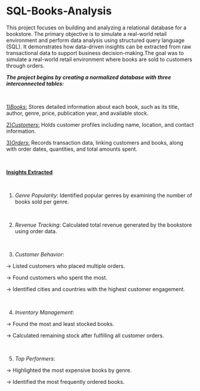 # SQL-Books-Analysis
This project focuses on building and analyzing a relational database for a bookstore. The primary objective is to simulate a real-world retail environment and perform data analysis using structured query language (SQL). It demonstrates how data-driven insights can be extracted from raw transactional data to support business decision-making.The goal was to simulate a real-world retail environment where books are sold to customers through orders.

***The project begins by creating a normalized database with three interconnected tables:***

<br>

<ins>1)*Books*:</ins> Stores detailed information about each book, such as its title, author, genre, price, publication year, and available stock.

<ins>2)*Customers*:</ins> Holds customer profiles including name, location, and contact information.

<ins>3)*Orders*:</ins> Records transaction data, linking customers and books, along with order dates, quantities, and total amounts spent.

<br>

<ins>**Insights Extracted**</ins>

<br>

1) *Genre Popularity*:  Identified popular genres by examining the number of books sold per genre.

<br>

2) *Revenue Tracking*:  Calculated total revenue generated by the bookstore using order data.

<br>

3) *Customer Behavior*:

-> Listed customers who placed multiple orders.

-> Found customers who spent the most.

-> Identified cities and countries with the highest customer engagement.

<br>

4) *Inventory Management*:

-> Found the most and least stocked books.

-> Calculated remaining stock after fulfilling all customer orders.

<br>

5) *Top Performers*:

-> Highlighted the most expensive books by genre.

-> Identified the most frequently ordered books.
